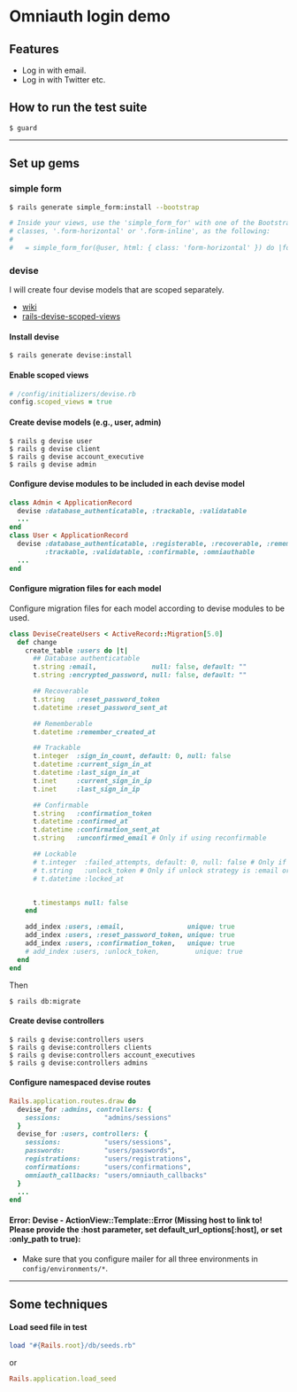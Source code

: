 # Omniauth login demo

## Features
- Log in with email.
- Log in with Twitter etc.


## How to run the test suite
```
$ guard
```

---

## Set up gems

### simple form

```bash
$ rails generate simple_form:install --bootstrap

# Inside your views, use the 'simple_form_for' with one of the Bootstrap form
# classes, '.form-horizontal' or '.form-inline', as the following:
#
#   = simple_form_for(@user, html: { class: 'form-horizontal' }) do |form|
```

### devise
I will create four devise models that are scoped separately.

- [wiki](http://devise.plataformatec.com.br/#the-devise-wiki)
- [rails-devise-scoped-views](http://mnishiguchi.com/2016/08/03/rails-devise-scoped-views/)

#### Install devise
```
$ rails generate devise:install
```

#### Enable scoped views
```rb
# /config/initializers/devise.rb
config.scoped_views = true
```

#### Create devise models (e.g., user, admin)

```
$ rails g devise user
$ rails g devise client
$ rails g devise account_executive
$ rails g devise admin
```

#### Configure devise modules to be included in each devise model
```rb
class Admin < ApplicationRecord
  devise :database_authenticatable, :trackable, :validatable
  ...
end
class User < ApplicationRecord
  devise :database_authenticatable, :registerable, :recoverable, :rememberable,
         :trackable, :validatable, :confirmable, :omniauthable
  ...
end
```

#### Configure migration files for each model
Configure migration files for each model according to devise modules to be used.

```rb
class DeviseCreateUsers < ActiveRecord::Migration[5.0]
  def change
    create_table :users do |t|
      ## Database authenticatable
      t.string :email,              null: false, default: ""
      t.string :encrypted_password, null: false, default: ""

      ## Recoverable
      t.string   :reset_password_token
      t.datetime :reset_password_sent_at

      ## Rememberable
      t.datetime :remember_created_at

      ## Trackable
      t.integer  :sign_in_count, default: 0, null: false
      t.datetime :current_sign_in_at
      t.datetime :last_sign_in_at
      t.inet     :current_sign_in_ip
      t.inet     :last_sign_in_ip

      ## Confirmable
      t.string   :confirmation_token
      t.datetime :confirmed_at
      t.datetime :confirmation_sent_at
      t.string   :unconfirmed_email # Only if using reconfirmable

      ## Lockable
      # t.integer  :failed_attempts, default: 0, null: false # Only if lock strategy is :failed_attempts
      # t.string   :unlock_token # Only if unlock strategy is :email or :both
      # t.datetime :locked_at


      t.timestamps null: false
    end

    add_index :users, :email,                unique: true
    add_index :users, :reset_password_token, unique: true
    add_index :users, :confirmation_token,   unique: true
    # add_index :users, :unlock_token,         unique: true
  end
end
```

Then

```
$ rails db:migrate
```

#### Create devise controllers
```
$ rails g devise:controllers users
$ rails g devise:controllers clients
$ rails g devise:controllers account_executives
$ rails g devise:controllers admins
```

#### Configure namespaced devise routes
```rb
Rails.application.routes.draw do
  devise_for :admins, controllers: {
    sessions:           "admins/sessions"
  }
  devise_for :users, controllers: {
    sessions:           "users/sessions",
    passwords:          "users/passwords",
    registrations:      "users/registrations",
    confirmations:      "users/confirmations",
    omniauth_callbacks: "users/omniauth_callbacks"
  }
  ...
end
```

#### Error: Devise - ActionView::Template::Error (Missing host to link to! Please provide the :host parameter, set default_url_options[:host], or set :only_path to true):
- Make sure that you configure mailer for all three environments in `config/environments/*`.

---


## Some techniques

#### Load seed file in test

```rb
load "#{Rails.root}/db/seeds.rb"
```

or

```rb
Rails.application.load_seed
```
